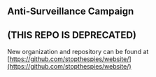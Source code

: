 ## Anti-Surveillance Campaign

## (THIS REPO IS DEPRECATED)

New organization and repository can be found at [https://github.com/stopthespies/website/](https://github.com/stopthespies/website/)
